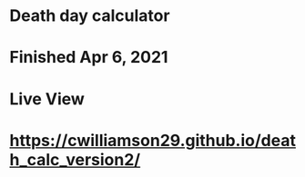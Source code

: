 # Death day calculator
# Finished Apr 6, 2021
#
# Live View
# https://cwilliamson29.github.io/death_calc_version2/